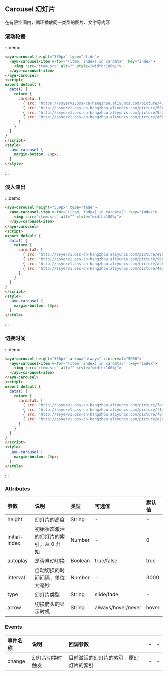 ## Carousel 幻灯片
在有限空间内，循环播放同一类型的图片、文字等内容

<script>
export default {
  data() {
    return {
      cardata: [
        { src: 'https://ssyerv1.oss-cn-hangzhou.aliyuncs.com/picture/43156d89bbf94dd1ba580898481a9e8f.jpg'},
        { src: 'http://ssyerv1.oss-cn-hangzhou.aliyuncs.com/picture/58c5fd3d07054f888a4364746eeb19e4.jpg'},
        { src: 'http://ssyerv1.oss-cn-hangzhou.aliyuncs.com/picture/9a3c4d6016614eb89602006fd88cf35b.jpg'},
        { src: 'http://ssyerv1.oss-cn-hangzhou.aliyuncs.com/picture/a6b9c15573e74064b6bac47f41b16c41.jpg'}
      ],
      cardata2: [
        { src: 'http://ssyerv1.oss-cn-hangzhou.aliyuncs.com/picture/e9083dd47e3940d8af395ebdecb28a78.jpg'},
        { src: 'http://ssyerv1.oss-cn-hangzhou.aliyuncs.com/picture/99cdeb1ea4eb4b7aa3cc46ac023f3c93.jpg'},
        { src: 'http://ssyerv1.oss-cn-hangzhou.aliyuncs.com/picture/ab8a58ac79c7484d931dcf942da795c9.jpg'},
        { src: 'http://ssyerv1.oss-cn-hangzhou.aliyuncs.com/picture/4eeb789fa9f649f0b28d7b1385ecca65.jpg'}
      ],
      cardata3: [
        { src: 'http://ssyerv1.oss-cn-hangzhou.aliyuncs.com/picture/7ed1b3a8d76c4ad38593f0d63a22f242.jpg'},
        { src: 'http://ssyerv1.oss-cn-hangzhou.aliyuncs.com/picture/f1d7b0cc0e9d439a92dce53fa5f05202.jpg'},
        { src: 'http://ssyerv1.oss-cn-hangzhou.aliyuncs.com/picture/f0f00f8d72474e68b9b22a74b8bce68a.jpg'},
        { src: 'http://ssyerv1.oss-cn-hangzhou.aliyuncs.com/picture/e2c255d254544e6f8e70503c5ffffbc4.jpg'}
      ]
    }
  }
}
</script>
### 滚动轮播
:::demo
``` html
<ayu-carousel height="350px" type="slide">
  <ayu-carousel-item v-for="(item, index) in cardata" :key="index">
    <img :src="item.src" alt="" style="width:100%;">
  </ayu-carousel-item>
</ayu-carousel>
<script>
export default {
  data() {
    return {
      cardata: [
        { src: 'https://ssyerv1.oss-cn-hangzhou.aliyuncs.com/picture/43156d89bbf94dd1ba580898481a9e8f.jpg'},
        { src: 'http://ssyerv1.oss-cn-hangzhou.aliyuncs.com/picture/58c5fd3d07054f888a4364746eeb19e4.jpg'},
        { src: 'http://ssyerv1.oss-cn-hangzhou.aliyuncs.com/picture/9a3c4d6016614eb89602006fd88cf35b.jpg'},
        { src: 'http://ssyerv1.oss-cn-hangzhou.aliyuncs.com/picture/a6b9c15573e74064b6bac47f41b16c41.jpg'}
      ]
    }
  }
}
</script>
<style>
  .ayu-carousel {
    margin-bottom: 10px;
  }
</style>
```
:::

### 淡入淡出
:::demo
``` html
<ayu-carousel height="350px" type="fade">
  <ayu-carousel-item v-for="(item, index) in cardata2" :key="index">
    <img :src="item.src" alt="" style="width:100%;">
  </ayu-carousel-item>
</ayu-carousel>
<script>
export default {
  data() {
    return {
      cardata2: [
        { src: 'http://ssyerv1.oss-cn-hangzhou.aliyuncs.com/picture/e9083dd47e3940d8af395ebdecb28a78.jpg'},
        { src: 'http://ssyerv1.oss-cn-hangzhou.aliyuncs.com/picture/99cdeb1ea4eb4b7aa3cc46ac023f3c93.jpg'},
        { src: 'http://ssyerv1.oss-cn-hangzhou.aliyuncs.com/picture/ab8a58ac79c7484d931dcf942da795c9.jpg'},
        { src: 'http://ssyerv1.oss-cn-hangzhou.aliyuncs.com/picture/4eeb789fa9f649f0b28d7b1385ecca65.jpg'}
      ]
    }
  }
}
</script>
<style>
  .ayu-carousel {
    margin-bottom: 10px;
  }
</style>
```
:::

### 切换时间
:::demo
``` html
<ayu-carousel height="350px" arrow="always" :interval="5000">
  <ayu-carousel-item v-for="(item, index) in cardata3" :key="index">
    <img :src="item.src" alt="" style="width:100%;">
  </ayu-carousel-item>
</ayu-carousel>
<script>
export default {
  data() {
    return {
      cardata3: [
        { src: 'http://ssyerv1.oss-cn-hangzhou.aliyuncs.com/picture/7ed1b3a8d76c4ad38593f0d63a22f242.jpg'},
        { src: 'http://ssyerv1.oss-cn-hangzhou.aliyuncs.com/picture/f1d7b0cc0e9d439a92dce53fa5f05202.jpg'},
        { src: 'http://ssyerv1.oss-cn-hangzhou.aliyuncs.com/picture/f0f00f8d72474e68b9b22a74b8bce68a.jpg'},
        { src: 'http://ssyerv1.oss-cn-hangzhou.aliyuncs.com/picture/e2c255d254544e6f8e70503c5ffffbc4.jpg'}
      ]
    }
  }
}
</script>
<style>
  .ayu-carousel {
    margin-bottom: 10px;
  }
</style>
```
:::

### Attributes
参数|说明|类型|可选值|默认值
:---|:---|:---|:---|:---
height|幻灯片的高度|String|-|-
initial-index|初始状态激活的幻灯片的索引，从 0 开始|Number|-|0
autoplay|是否自动切换|Boolean|true/false|true
interval|自动切换的时间间隔，单位为毫秒|Number|-|3000
type|幻灯片类型|String|slide/fade|-
arrow|切换箭头的显示时机|String|always/hover/never|hover

### Events
事件名称|说明|回调参数|-|-
:---|:---|:---|:---|:---
change|幻灯片切换时触发|目前激活的幻灯片的索引，原幻灯片的索引|-|-